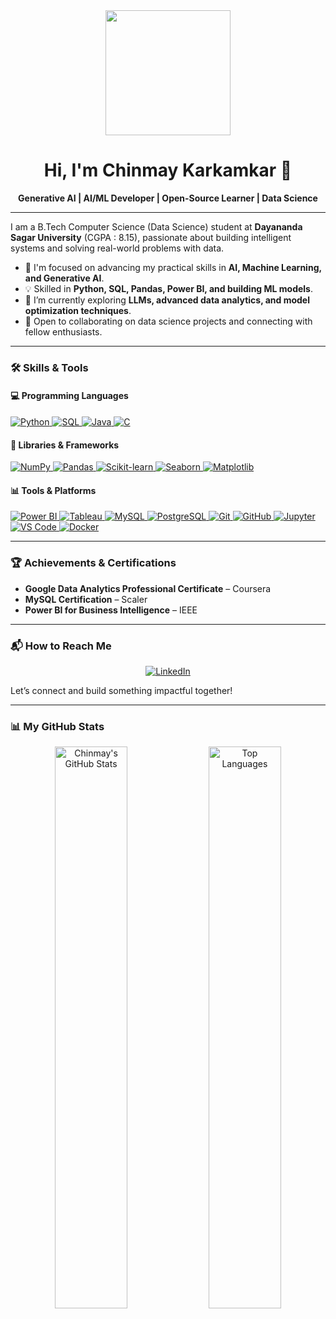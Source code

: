 <div id="header" align="center">
  <img src="https://i.pinimg.com/originals/bd/33/08/bd330894a86f1611316a7f6f1f4405a8.gif" width="200"/>
  <h1>Hi, I'm Chinmay Karkamkar 👋</h1>
</div>

<div align="center">

**Generative AI | AI/ML Developer | Open-Source Learner | Data Science**

</div>

---

I am a B.Tech Computer Science (Data Science) student at **Dayananda Sagar University** (CGPA : 8.15), passionate about building intelligent systems and solving real-world problems with data.

- 🔭 I'm focused on advancing my practical skills in **AI, Machine Learning, and Generative AI**.
- 💡 Skilled in **Python, SQL, Pandas, Power BI, and building ML models**.
- 🌱 I’m currently exploring **LLMs, advanced data analytics, and model optimization techniques**.
- 🤝 Open to collaborating on data science projects and connecting with fellow enthusiasts.

---

### 🛠️ Skills & Tools

#### 💻 Programming Languages
<p>
  <a href="https://www.python.org" target="_blank" rel="noreferrer"> <img src="https://img.shields.io/badge/Python-3776AB?style=for-the-badge&logo=python&logoColor=white" alt="Python"/> </a>
  <a href="https://en.wikipedia.org/wiki/SQL" target="_blank" rel="noreferrer"> <img src="https://img.shields.io/badge/SQL-4479A1?style=for-the-badge&logo=mysql&logoColor=white" alt="SQL"/> </a>
  <a href="https://www.java.com" target="_blank" rel="noreferrer"> <img src="https://img.shields.io/badge/Java-ED8B00?style=for-the-badge&logo=openjdk&logoColor=white" alt="Java"/> </a>
  <a href="https://en.wikipedia.org/wiki/C_(programming_language)" target="_blank" rel="noreferrer"> <img src="https://img.shields.io/badge/C-A8B9CC?style=for-the-badge&logo=c&logoColor=black" alt="C"/> </a>
</p>

#### 🧠 Libraries & Frameworks
<p>
  <a href="https://numpy.org" target="_blank" rel="noreferrer"> <img src="https://img.shields.io/badge/Numpy-013243?style=for-the-badge&logo=numpy&logoColor=white" alt="NumPy"/> </a>
  <a href="https://pandas.pydata.org" target="_blank" rel="noreferrer"> <img src="https://img.shields.io/badge/Pandas-150458?style=for-the-badge&logo=pandas&logoColor=white" alt="Pandas"/> </a>
  <a href="https://scikit-learn.org" target="_blank" rel="noreferrer"> <img src="https://img.shields.io/badge/Scikit_learn-F7931E?style=for-the-badge&logo=scikit-learn&logoColor=white" alt="Scikit-learn"/> </a>
  <a href="https://seaborn.pydata.org" target="_blank" rel="noreferrer"> <img src="https://img.shields.io/badge/Seaborn-3776AB?style=for-the-badge&logo=python&logoColor=white" alt="Seaborn"/> </a>
  <a href="https://matplotlib.org" target="_blank" rel="noreferrer"> <img src="https://img.shields.io/badge/Matplotlib-3776AB?style=for-the-badge&logo=python&logoColor=white" alt="Matplotlib"/> </a>
</p>

#### 📊 Tools & Platforms
<p>
  <a href="https://powerbi.microsoft.com" target="_blank" rel="noreferrer"> <img src="https://img.shields.io/badge/Power%20BI-F2C811?style=for-the-badge&logo=powerbi&logoColor=black" alt="Power BI"/> </a>
  <a href="https://www.tableau.com" target="_blank" rel="noreferrer"> <img src="https://img.shields.io/badge/Tableau-E97627?style=for-the-badge&logo=tableau&logoColor=white" alt="Tableau"/> </a>
  <a href="https://www.mysql.com" target="_blank" rel="noreferrer"> <img src="https://img.shields.io/badge/MySQL-4479A1?style=for-the-badge&logo=mysql&logoColor=white" alt="MySQL"/> </a>
  <a href="https://www.postgresql.org" target="_blank" rel="noreferrer"> <img src="https://img.shields.io/badge/PostgreSQL-336791?style=for-the-badge&logo=postgresql&logoColor=white" alt="PostgreSQL"/> </a>
  <a href="https://git-scm.com" target="_blank" rel="noreferrer"> <img src="https://img.shields.io/badge/Git-F05032?style=for-the-badge&logo=git&logoColor=white" alt="Git"/> </a>
  <a href="https://github.com" target="_blank" rel="noreferrer"> <img src="https://img.shields.io/badge/GitHub-181717?style=for-the-badge&logo=github&logoColor=white" alt="GitHub"/> </a>
  <a href="https://jupyter.org" target="_blank" rel="noreferrer"> <img src="https://img.shields.io/badge/Jupyter-F37626?style=for-the-badge&logo=jupyter&logoColor=white" alt="Jupyter"/> </a>
  <a href="https://code.visualstudio.com" target="_blank" rel="noreferrer"> <img src="https://img.shields.io/badge/VS%20Code-007ACC?style=for-the-badge&logo=visualstudiocode&logoColor=white" alt="VS Code"/> </a>
  <a href="https://www.docker.com" target="_blank" rel="noreferrer"> <img src="https://img.shields.io/badge/Docker-2496ED?style=for-the-badge&logo=docker&logoColor=white" alt="Docker"/> </a>
</p>

---

### 🏆 Achievements & Certifications

-   **Google Data Analytics Professional Certificate** – Coursera
-   **MySQL Certification** – Scaler
-   **Power BI for Business Intelligence** – IEEE

---

### 📬 How to Reach Me

<p align="center">
  <a href="https://www.linkedin.com/in/chinmay-karkamkar-a109b72b2/">
    <img src="https://img.shields.io/badge/LinkedIn-0077B5?style=for-the-badge&logo=linkedin&logoColor=white" alt="LinkedIn"/>
  </a>
</p>

Let’s connect and build something impactful together!

---

### 📊 My GitHub Stats

<p align="center">
  <img width="48%" src="https://github-readme-stats.vercel.app/api?username=ChinmayKarkamkar12&show_icons=true&theme=radical" alt="Chinmay's GitHub Stats" />
  <img width="48%" src="https://github-readme-stats.vercel.app/api/top-langs/?username=ChinmayKarkamkar12&layout=compact&theme=radical" alt="Top Languages" />
</p>
